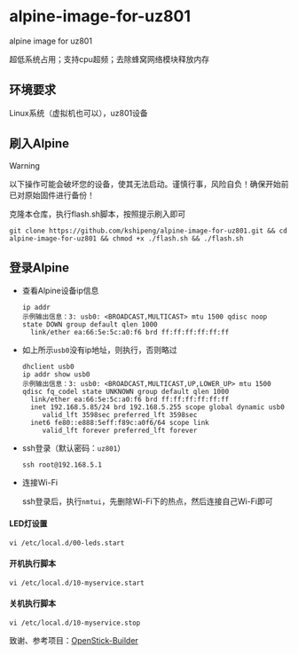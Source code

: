 # alpine-image-for-uz801
alpine image for uz801

超低系统占用；支持cpu超频；去除蜂窝网络模块释放内存

## 环境要求
Linux系统（虚拟机也可以），uz801设备

## 刷入Alpine
> [!WARNING]
> 以下操作可能会破坏您的设备，使其无法启动。谨慎行事，风险自负！确保开始前已对原始固件进行备份！

克隆本仓库，执行flash.sh脚本，按照提示刷入即可
```
git clone https://github.com/kshipeng/alpine-image-for-uz801.git && cd alpine-image-for-uz801 && chmod +x ./flash.sh && ./flash.sh
```

## 登录Alpine
- 查看Alpine设备ip信息
  ```
  ip addr
  示例输出信息：3: usb0: <BROADCAST,MULTICAST> mtu 1500 qdisc noop state DOWN group default qlen 1000
    link/ether ea:66:5e:5c:a0:f6 brd ff:ff:ff:ff:ff:ff
  ```
- 如上所示`usb0`没有ip地址，则执行，否则略过
  ```
  dhclient usb0
  ip addr show usb0
  示例输出信息：3: usb0: <BROADCAST,MULTICAST,UP,LOWER_UP> mtu 1500 qdisc fq_codel state UNKNOWN group default qlen 1000
    link/ether ea:66:5e:5c:a0:f6 brd ff:ff:ff:ff:ff:ff
    inet 192.168.5.85/24 brd 192.168.5.255 scope global dynamic usb0
       valid_lft 3598sec preferred_lft 3598sec
    inet6 fe80::e888:5eff:f89c:a0f6/64 scope link 
       valid_lft forever preferred_lft forever
  ```
- ssh登录（默认密码：`uz801`）
  ```
  ssh root@192.168.5.1
  ```
- 连接Wi-Fi
  
  ssh登录后，执行`nmtui`，先删除Wi-Fi下的热点，然后连接自己Wi-Fi即可 
#### LED灯设置
```
vi /etc/local.d/00-leds.start
```

#### 开机执行脚本
```
vi /etc/local.d/10-myservice.start
```

#### 关机执行脚本
```
vi /etc/local.d/10-myservice.stop
```

致谢、参考项目：[OpenStick-Builder](https://github.com/kinsamanka/OpenStick-Builder)
